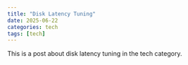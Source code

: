 ```yaml
---
title: "Disk Latency Tuning"
date: 2025-06-22
categories: tech
tags: [tech]
---
```


This is a post about disk latency tuning in the tech category.
